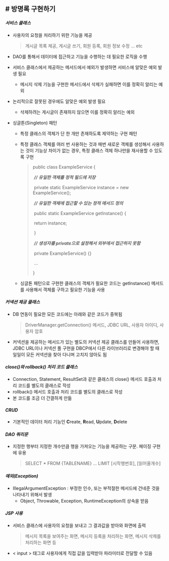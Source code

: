 ## # 방명록 구현하기

#### _서비스 클래스_

- 사용자의 요청을 처리하기 위한 기능을 제공

  > 게시글 목록 제공, 게시글 쓰기, 회원 등록, 회원 정보 수정 ... etc

- DAO를 통해서 데이터에 접근하고 기능을 수행하는 데 필요한 로직을 수행

- 서비스 클래스에서 제공하는 메서드에서 예외가 발생하면 서비스에 알맞은 예외 발생 필요

  - 메시지 삭제 기능을 구현한 메서드에서 삭제가 실패하면 이를 정확히 알리는 예외

- 논리적으로 잘못된 경우에도 알맞은 예외 발생 필요

  - 삭제하려는 게시글이 존재하지 않으면 이를 정확히 알리는 예외

- 싱글톤(Singleton) 패턴

  - 특정 클래스의 객체가 단 한 개만 존재하도록 제약하는 구현 패턴

  - 특정 클래스 객체를 여러 번 사용하는 것과 매번 새로운 객체를 생성해서 사용하는 것이 기능상 차이가 없는 경우, 특정 클래스 객체 하나만을 재사용할 수 있도록 구현

    > public class ExampleService {
    >
    > ​	**_// 유일한 객체를 정적 필드에 저장_**
    >
    > ​	private static ExampleService instance = new ExampleService();
    >
    > ​	**_// 유일한 객체에 접근할 수 있는 정적 메서드 정의_**
    >
    > ​	public static ExampleService getInstance() {
    >
    > ​		return instance;
    >
    > ​	}
    >
    > ​	**_// 생성자를 private으로 설정해서 외부에서 접근하지 못함_**
    >
    > ​	private ExampleService() {}
    >
    > ​	...
    >
    > }

  - 싱글톤 패턴으로 구현한 클래스의 객체가 필요한 코드는 getInstance() 메서드를 사용해서 객체를 구하고 필요한 기능을 사용



#### _커넥션 제공 클래스_

- DB 연동이 필요한 모든 코드에는 아래와 같은 코드가 중복됨

  > DriverManager.getConnection() 메서드, JDBC URL, 사용자 아이디, 사용자 암호

- 커넥션을 제공하는 메서드가 있는 별도의 커넥션 제공 클래스를 만들어 사용하면, JDBC URL이나 커넥션 풀 구현을 DBCP에서 다른 라이브러리로 변경해야 할 때 일일이 모든 커넥션을 찾아 다니며 고치지 않아도 됨



#### _close()와 rollback() 처리 코드 클래스_

- Connection, Statement, ResultSet과 같은 클래스의 close() 메서드 호출과 처리 코드를 별도의 클래스로 작성
- rollback() 메서드 호출과 처리 코드를 별도의 클래스로 작성
- 본 코드를 조금 더 간결하게 만듦



#### _CRUD_

- 기본적인 데이터 처리 기능인 **C**reate, **R**ead, **U**pdate, **D**elete



#### _DAO 쿼리문_

- 지정한 행부터 지정한 개수만큼 행을 가져오는 기능을 제공하는 구문. 페이징 구현에 유용

  > SELECT * FROM {TABLENAME} ... LIMIT [시작행번호], [읽어올개수]



#### _예외(Exception)_

- IllegalArgumentException : 부정한 인수, 또는 부적절한 메서드에 건네준 것을 나타내기 위해서 발생
  - Object, Throwable, Exception, RuntimeException의 상속을 받음



#### _JSP 사용_

- 서비스 클래스에 사용자의 요청을 보내고 그 결과값을 받아와 화면에 출력

  > 메시지 목록을 보여주는 화면, 메시지 등록을 처리하는 화면, 메시지 삭제를 처리하는 화면 등

- < input > 태그로 사용자에게 직접 값을 입력받아 파라미터로 전달할 수 있음